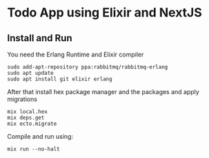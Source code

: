 # Todo App using Elixir and NextJS

## Install and Run

You need the Erlang Runtime and Elixir compiler
```
sudo add-apt-repository ppa:rabbitmq/rabbitmq-erlang
sudo apt update
sudo apt install git elixir erlang
```

After that install hex package manager and the packages and apply migrations
```
mix local.hex
mix deps.get
mix ecto.migrate
```

Compile and run using:
```
mix run --no-halt
```


